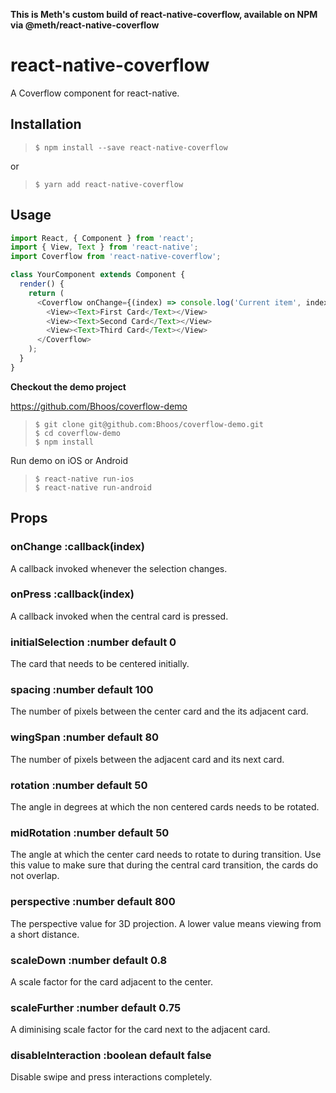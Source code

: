 **This is Meth's custom build of react-native-coverflow, available on NPM via @meth/react-native-coverflow**

# react-native-coverflow

A Coverflow component for react-native.

## Installation
>`$ npm install --save react-native-coverflow`

or

>`$ yarn add react-native-coverflow`

## Usage
```javascript
import React, { Component } from 'react';
import { View, Text } from 'react-native';
import Coverflow from 'react-native-coverflow';

class YourComponent extends Component {
  render() {
    return (
      <Coverflow onChange={(index) => console.log('Current item', index)}>
        <View><Text>First Card</Text></View>
        <View><Text>Second Card</Text></View>
        <View><Text>Third Card</Text></View>
      </Coverflow>
    );
  }
}
```

**Checkout the demo project**

https://github.com/Bhoos/coverflow-demo
> `$ git clone git@github.com:Bhoos/coverflow-demo.git`  
> `$ cd coverflow-demo`  
> `$ npm install`  

Run demo on iOS or Android
> `$ react-native run-ios`  
> `$ react-native run-android`

## Props
### onChange :callback(index)
A callback invoked whenever the selection changes.

### onPress :callback(index)
A callback invoked when the central card is pressed.

### initialSelection :number default 0
The card that needs to be centered initially.

### spacing :number default 100
The number of pixels between the center card and the its adjacent card.

### wingSpan :number default 80
The number of pixels between the adjacent card and its next card.

### rotation :number default 50
The angle in degrees at which the non centered cards needs to be rotated.

### midRotation :number default 50
The angle at which the center card needs to rotate to during transition.
Use this value to make sure that during the central card transition, the
cards do not overlap.

### perspective :number default 800
The perspective value for 3D projection. A lower value means viewing from
a short distance.

### scaleDown :number default 0.8
A scale factor for the card adjacent to the center.

### scaleFurther :number default 0.75
A diminising scale factor for the card next to the adjacent card.

### disableInteraction :boolean default false
Disable swipe and press interactions completely.
